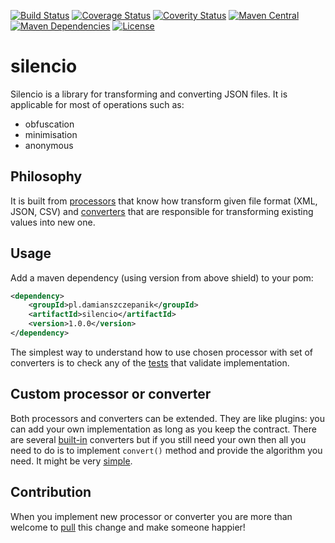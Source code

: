 [![Build Status](https://img.shields.io/travis/damianszczepanik/silencio/master.svg)](https://travis-ci.org/damianszczepanik/silencio)
[![Coverage Status](https://img.shields.io/codecov/c/github/damianszczepanik/silencio/master.svg)](https://codecov.io/github/damianszczepanik/silencio)
[![Coverity Status](https://scan.coverity.com/projects/6162/badge.svg)](https://scan.coverity.com/projects/damianszczepanik-silencio)
[![Maven Central](https://img.shields.io/maven-central/v/pl.damianszczepanik/silencio.svg)](http://search.maven.org/#search|gav|1|g%3A%22pl.damianszczepanik%22%20AND%20a%3A%22silencio%22)
[![Maven Dependencies](https://www.versioneye.com/user/projects/55c5300965376200170035e9/badge.svg)](https://www.versioneye.com/user/projects/55c5300965376200170035e9?child=summary)
[![License](http://img.shields.io/:license-apache-blue.svg)](http://www.apache.org/licenses/)

# silencio

Silencio is a library for transforming and converting JSON files. It is applicable for most of operations such as:
- obfuscation
- minimisation
- anonymous

## Philosophy

It is built from [processors](https://github.com/damianszczepanik/silencio/blob/master/src/main/java/pl/szczepanik/silencio/api/Processor.java) that know how transform given file format (XML, JSON, CSV) and [converters](https://github.com/damianszczepanik/silencio/blob/master/src/main/java/pl/szczepanik/silencio/api/Converter.java) that are responsible for transforming existing values into new one.

## Usage

Add a maven dependency (using version from above shield) to your pom:
```xml
<dependency>
    <groupId>pl.damianszczepanik</groupId>
    <artifactId>silencio</artifactId>
    <version>1.0.0</version>
</dependency>
```

The simplest way to understand how to use chosen processor with set of converters is to check any of the [tests](https://github.com/damianszczepanik/silencio/tree/master/src/test/java/pl/szczepanik/silencio/integration) that validate implementation.

## Custom processor or converter

Both processors and converters can be extended. They are like plugins: you can add your own implementation as long as you keep the contract. There are several [built-in](https://github.com/damianszczepanik/silencio/blob/master/src/main/java/pl/szczepanik/silencio/core/ConverterBuilder.java) converters but if you still need your own then all you need to do is to implement ``convert()`` method and provide the algorithm you need. It might be very [simple](https://github.com/damianszczepanik/silencio/blob/master/src/main/java/pl/szczepanik/silencio/converters/BlankConverter.java).

## Contribution

When you implement new processor or converter you are more than welcome to [pull](https://github.com/damianszczepanik/silencio/pulls) this change and make someone happier!
